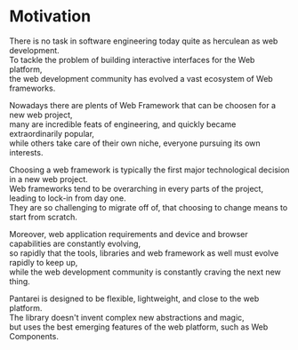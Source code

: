 # Motivation

There is no task in software engineering today quite as herculean as web development.  
To tackle the problem of building interactive interfaces for the Web platform,  
the web development community has evolved a vast ecosystem of Web frameworks.

Nowadays there are plents of Web Framework that can be choosen for a new web project,  
many are incredible feats of engineering, and quickly became extraordinarily popular,  
while others take care of their own niche, everyone pursuing its own interests.

Choosing a web framework is typically the first major technological decision in a new web project.  
Web frameworks tend to be overarching in every parts of the project, leading to lock-in from day one.  
They are so challenging to migrate off of, that choosing to change means to start from scratch.

Moreover, web application requirements and device and browser capabilities are constantly evolving,    
so rapidly that the tools, libraries and web framework as well must evolve rapidly to keep up,  
while the web development community is constantly craving the next new thing.

Pantarei is designed to be flexible, lightweight, and close to the web platform.  
The library doesn't invent complex new abstractions and magic,  
but uses the best emerging features of the web platform, such as Web Components.
